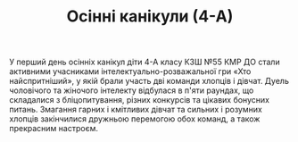 ﻿---
title: Осінні канікули (4-А)
---

У перший день осінніх канікул діти 4-А класу КЗШ №55 КМР ДО стали активними учасниками інтелектуально-розважальної гри «Хто найспритніший», у якій брали участь дві команди хлопців і дівчат. Дуель чоловічого та жіночого інтелекту відбулася в п'яти раундах, що складалися з бліцопитування, різних конкурсів та цікавих бонусних питань. Змагання гарних і кмітливих дівчат та сильних і розумних хлопців закінчилися дружньою перемогою обох команд, а також прекрасним настроєм.

<slideshow />
